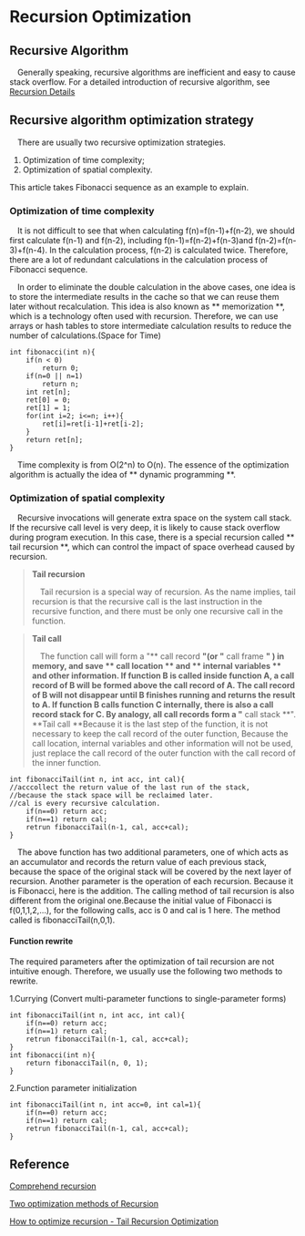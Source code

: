 # Recursion  Optimization 

## Recursive Algorithm

&emsp;Generally speaking, recursive algorithms are inefficient and easy to cause stack overflow. 
For a detailed introduction of recursive algorithm, see [Recursion Details](https://thinkerall.github.io/recursion/)

## Recursive algorithm optimization strategy

&emsp;There are usually two recursive optimization strategies.

1. Optimization of time complexity;
2. Optimization of spatial complexity.

This article takes Fibonacci sequence as an example to explain.

### Optimization of time complexity 

&emsp;It is not difficult to see that when calculating f(n)=f(n-1)+f(n-2), we should first calculate f(n-1) and f(n-2),
including f(n-1)=f(n-2)+f(n-3)and f(n-2)=f(n-3)+f(n-4). In the calculation process, f(n-2) is calculated twice.
Therefore, there are a lot of redundant calculations in the calculation process of Fibonacci sequence.

&emsp;In order to eliminate the double calculation in the above cases,
one idea is to store the intermediate results in the cache 
so that we can reuse them later without recalculation.
This idea is also known as ** memorization **, which is a technology often used with recursion. 
Therefore, we can use arrays or hash tables to store intermediate calculation results to reduce the number of calculations.(Space for Time)

```
int fibonacci(int n){
	if(n < 0)
		return 0;
	if(n=0 || n=1)
		return n;
	int ret[n];
    ret[0] = 0;
    ret[1] = 1;
	for(int i=2; i<=n; i++){
		ret[i]=ret[i-1]+ret[i-2];
	}
	return ret[n];
}
```

&emsp;Time complexity is from O(2^n) to O(n).
The essence of the optimization algorithm is actually the idea of ** dynamic programming **.

### Optimization of spatial complexity

&emsp;Recursive invocations will generate extra space on the system call stack. 
If the recursive call level is very deep, it is likely to cause stack overflow during program execution.
In this case, there is a special recursion called ** tail recursion **,
which can control the impact of space overhead caused by recursion.

> **Tail recursion**
>
> &emsp;Tail recursion is a special way of recursion.
As the name implies, tail recursion is that the recursive call is the last instruction in the recursive function, 
and there must be only one recursive call in the function.

> **Tail call**
>
> &emsp;The function call will form a "** call record **"(or "** call frame **" ) in memory,
and save ** call location ** and ** internal variables ** and other information.
If function B is called inside function A, a call record of B will be formed above the call record of A.
The call record of B will not disappear until B finishes running and returns the result to A.
If function B calls function C internally, there is also a call record stack for C.
By analogy, all call records form a "** call stack **".
**Tail call **Because it is the last step of the function, it is not necessary to keep the call record of the outer function,
Because the call location, internal variables and other information will not be used,
just replace the call record of the outer function with the call record of the inner function.

```
int fibonacciTail(int n, int acc, int cal){
//acccollect the return value of the last run of the stack, 
//because the stack space will be reclaimed later.
//cal is every recursive calculation.
	if(n==0) return acc;
	if(n==1) return cal;
	retrun fibonacciTail(n-1, cal, acc+cal);
}
```

&emsp;The above function has two additional parameters, 
one of which acts as an accumulator and records the return value of each previous stack, because the space of the original stack will be covered by the next layer of recursion.
Another parameter is the operation of each recursion. 
Because it is Fibonacci, here is the addition.
The calling method of tail recursion is also different from the original one.Because the initial value of Fibonacci is f(0,1,1,2,…),
for the following calls, acc is 0 and cal is 1 here.
The method called is fibonacciTail(n,0,1).

#### Function rewrite

The required parameters after the optimization of tail recursion are not intuitive enough. 
Therefore, we usually use the following two methods to rewrite.

1.Currying (Convert multi-parameter functions to single-parameter forms)

```
int fibonacciTail(int n, int acc, int cal){
	if(n==0) return acc;
	if(n==1) return cal;
	retrun fibonacciTail(n-1, cal, acc+cal);
}
int fibonacci(int n){
	return fibonacciTail(n, 0, 1);
}
```

2.Function parameter initialization

```
int fibonacciTail(int n, int acc=0, int cal=1){
	if(n==0) return acc;
	if(n==1) return cal;
	retrun fibonacciTail(n-1, cal, acc+cal);
}
```
## Reference

[Comprehend recursion](https://zhuanlan.zhihu.com/p/150562212)

[Two optimization methods of Recursion](https://blog.csdn.net/HEYUJIEBOY/article/details/76692870)

[How to optimize recursion - Tail Recursion Optimization](https://cloud.tencent.com/developer/article/1694405)
